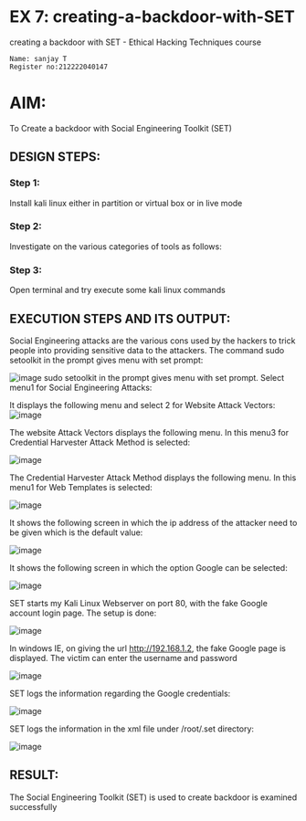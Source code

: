 # EX 7: creating-a-backdoor-with-SET
creating a backdoor with SET - Ethical Hacking Techniques course
```
Name: sanjay T
Register no:212222040147
```
# AIM:
To Create a backdoor with Social Engineering Toolkit (SET)

## DESIGN STEPS:

### Step 1:

Install kali linux either in partition or virtual box or in live mode


### Step 2:

Investigate on the various categories of tools as follows:

### Step 3:

Open terminal and try execute some kali linux commands

## EXECUTION STEPS AND ITS OUTPUT:
Social Engineering attacks are the various cons used by the hackers to trick people into providing sensitive data to the attackers. 
The command sudo setoolkit in the prompt gives menu with set prompt:

![image](https://github.com/user-attachments/assets/8b1163f5-4886-4fed-b1ef-1420c1284a63)
sudo setoolkit in the prompt gives menu with set prompt. Select menu1 for Social Engineering Attacks:

It displays the following menu and select 2 for Website Attack Vectors:
![image](https://github.com/user-attachments/assets/951d4ecd-9b56-451f-bee9-034a13fd8c7d)

The website Attack Vectors displays the following menu. In this menu3 for Credential Harvester Attack Method is selected:

![image](https://github.com/user-attachments/assets/d9ddb284-4273-480e-acd5-9f0db1721f68)

The Credential Harvester Attack Method displays the following menu. In this menu1 for Web Templates is selected:

![image](https://github.com/user-attachments/assets/ed938469-4bf1-4b7c-92a9-a174b2d13812)

It shows the following screen in which the ip address of the attacker need to be given which is the default value:

![image](https://github.com/user-attachments/assets/daba866a-e2dc-40d4-a2db-d5761b6dd7aa)

It shows the following screen in which the option Google can be selected:

![image](https://github.com/user-attachments/assets/f9dfa4c7-41b4-408f-80a8-a721e3eb44c0)

SET starts my Kali Linux Webserver on port 80, with the fake Google account login page. The setup is done:

![image](https://github.com/user-attachments/assets/e6030ecb-cc39-4b45-b2fd-d2d2b1f62de5)

In windows IE, on giving the url http://192.168.1.2, the fake Google page is displayed. The victim can enter the username and password

![image](https://github.com/user-attachments/assets/c63824c8-d884-4fe5-802a-b0d772e063ac)

SET logs the information regarding the Google credentials:

![image](https://github.com/user-attachments/assets/6bc122bd-7651-437a-be18-a06b790eb797)

SET logs the information in the xml file under /root/.set directory:

![image](https://github.com/user-attachments/assets/eb860581-4b9f-4923-b762-13423fb56ee0)


## RESULT:
The Social Engineering Toolkit (SET) is used to create backdoor is  examined successfully
